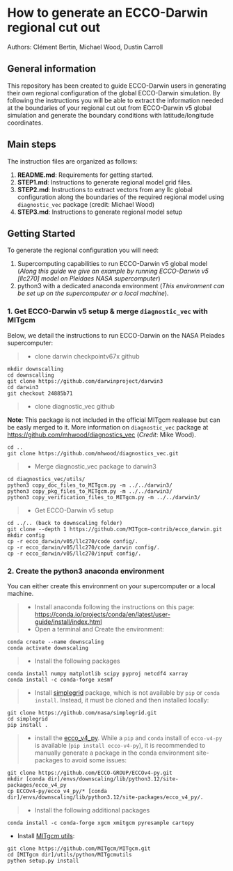 # How to generate an ECCO-Darwin regional cut out

Authors: Clément Bertin, Michael Wood, Dustin Carroll

## General information
This repository has been created to guide ECCO-Darwin users in generating their own regional configuration of the global ECCO-Darwin simulation. 
By following the instructions you will be able to extract the information needed at the boundaries of your regional cut out from ECCO-Darwin v5 global simulation and generate the boundary conditions with latitude/longitude coordinates.

## Main steps
The instruction files are organized as follows:
1. **README.md**: Requirements for getting started.
2. **STEP1.md**: Instructions to generate regional model grid files.
3. **STEP2.md**: Instructions to extract vectors from any llc global configuration along the boundaries of the required regional model using ``diagnostic_vec`` package (credit: Michael Wood)
4. **STEP3.md**: Instructions to generate regional model setup

## Getting Started
To generate the regional configuration you will need:

1. Supercomputing capabilities to run ECCO-Darwin v5 global model (*Along this guide we give an example by running ECCO-Darwin v5 [llc270] model on Pleidaes NASA supercomputer*)
2. python3 with a dedicated anaconda environment (*This environment can be set up on the supercomputer or a local machine*). 

### 1. Get ECCO-Darwin v5 setup & merge ``diagnostic_vec`` with MITgcm

Below, we detail the instructions to run ECCO-Darwin on the NASA Pleiades supercomputer:

> - clone darwin checkpointv67x github
```
mkdir downscalling 
cd downscalling
git clone https://github.com/darwinproject/darwin3
cd darwin3
git checkout 24885b71
```
> - clone diagnostic_vec github

**Note**: This package is not included in the official MITgcm realease but can be easly merged to it. More information on ``diagnostic_vec`` package at https://github.com/mhwood/diagnostics_vec (*Credit*: Mike Wood). 
```
cd ..
git clone https://github.com/mhwood/diagnostics_vec.git
```
> - Merge diagnostic_vec package to darwin3
```
cd diagnostics_vec/utils/
python3 copy_doc_files_to_MITgcm.py -m ../../darwin3/
python3 copy_pkg_files_to_MITgcm.py -m ../../darwin3/
python3 copy_verification_files_to_MITgcm.py -m ../../darwin3/
```

> - Get ECCO-Darwin v5 setup
```
cd ../.. (back to downscaling folder)
git clone --depth 1 https://github.com/MITgcm-contrib/ecco_darwin.git
mkdir config
cp -r ecco_darwin/v05/llc270/code config/.
cp -r ecco_darwin/v05/llc270/code_darwin config/.
cp -r ecco_darwin/v05/llc270/input config/.
```

### 2. Create the python3 anaconda environment

You can either create this environment on your supercomputer or a local machine.

> - Install anaconda following the instructions on this page: https://conda.io/projects/conda/en/latest/user-guide/install/index.html
> - Open a terminal and Create the environment:
```
conda create --name downscaling
conda activate downscaling
```
> - Install the following packages
```
conda install numpy matplotlib scipy pyproj netcdf4 xarray
conda install -c conda-forge xesmf 
```
> - Install [simplegrid](https://github.com/nasa/simplegrid) package, which is not available by `pip` or `conda install`. Instead, it must be cloned and then installed locally: 
```
git clone https://github.com/nasa/simplegrid.git
cd simplegrid
pip install .
```
> - install the [ecco_v4_py](https://github.com/ECCO-GROUP/ECCOv4-py). While a `pip` and `conda`  install of `ecco-v4-py` is available (`pip install ecco-v4-py`), it is recommended to manually generate a package in the conda environment site-packages to avoid some issues:
```
git clone https://github.com/ECCO-GROUP/ECCOv4-py.git
mkdir [conda dir]/envs/downscaling/lib/python3.12/site-packages/ecco_v4_py
cp ECCOv4-py/ecco_v4_py/* [conda dir]/envs/downscaling/lib/python3.12/site-packages/ecco_v4_py/.
```
> - Install the following additional packages
```
conda install -c conda-forge xgcm xmitgcm pyresample cartopy
```
- Install [MITgcm utils](https://github.com/MITgcm/MITgcm):
```
git clone https://github.com/MITgcm/MITgcm.git
cd [MITgcm dir]/utils/python/MITgcmutils
python setup.py install
```
